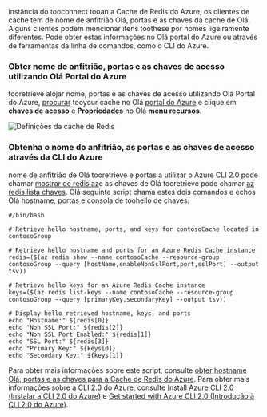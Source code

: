 instância do tooconnect tooan a Cache de Redis do Azure, os clientes de cache tem de nome de anfitrião Olá, portas e as chaves da cache de Olá. Alguns clientes podem mencionar itens toothese por nomes ligeiramente diferentes. Pode obter estas informações no Olá portal do Azure ou através de ferramentas da linha de comandos, como o CLI do Azure.

### <a name="retrieve-host-name-ports-and-access-keys-using-hello-azure-portal"></a>Obter nome de anfitrião, portas e as chaves de acesso utilizando Olá Portal do Azure
tooretrieve alojar nome, portas e as chaves de acesso utilizando Olá Portal do Azure, [procurar](../articles/redis-cache/cache-configure.md#configure-redis-cache-settings) tooyour cache no Olá [portal do Azure](https://portal.azure.com) e clique em **chaves de acesso** e  **Propriedades** no Olá **menu recursos**. 

![Definições da cache de Redis](media/redis-cache-access-keys/redis-cache-hostname-ports-keys.png)

### <a name="retrieve-host-name-ports-and-access-keys-using-azure-cli"></a>Obtenha o nome do anfitrião, as portas e as chaves de acesso através da CLI do Azure
nome de anfitrião de Olá tooretrieve e portas a utilizar o Azure CLI 2.0 pode chamar [mostrar de redis az](https://docs.microsoft.com/cli/azure/redis#show)e as chaves de Olá tooretrieve pode chamar [az redis lista chaves](https://docs.microsoft.com/cli/azure/redis#list-keys). Olá seguinte script chama estes dois comandos e echos Olá hostname, portas e consola de toohello de chaves.

```azurecli
#/bin/bash

# Retrieve hello hostname, ports, and keys for contosoCache located in contosoGroup

# Retrieve hello hostname and ports for an Azure Redis Cache instance
redis=($(az redis show --name contosoCache --resource-group contosoGroup --query [hostName,enableNonSslPort,port,sslPort] --output tsv))

# Retrieve hello keys for an Azure Redis Cache instance
keys=($(az redis list-keys --name contosoCache --resource-group contosoGroup --query [primaryKey,secondaryKey] --output tsv))

# Display hello retrieved hostname, keys, and ports
echo "Hostname:" ${redis[0]}
echo "Non SSL Port:" ${redis[2]}
echo "Non SSL Port Enabled:" ${redis[1]}
echo "SSL Port:" ${redis[3]}
echo "Primary Key:" ${keys[0]}
echo "Secondary Key:" ${keys[1]}
```

Para obter mais informações sobre este script, consulte [obter hostname Olá, portas e as chaves para a Cache de Redis do Azure](../articles/redis-cache/scripts/cache-keys-ports.md). Para obter mais informações sobre a CLI 2.0 do Azure, consulte [Install Azure CLI 2.0 (Instalar a CLI 2.0 do Azure)](https://docs.microsoft.com/cli/azure/install-azure-cli) e [Get started with Azure CLI 2.0 (Introdução à CLI 2.0 do Azure)](https://docs.microsoft.com/cli/azure/get-started-with-azure-cli).
